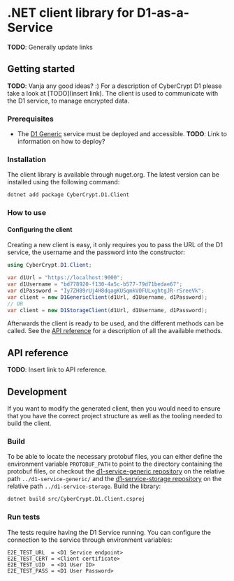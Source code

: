 # .NET client library for D1-as-a-Service

**TODO**: Generally update links

## Getting started

**TODO**: Vanja any good ideas? :)
For a description of CyberCrypt D1 please take a look at [TODO](insert link).
The client is used to communicate with the D1 service, to manage encrypted data.

### Prerequisites

- The [D1 Generic](https://github.com/cybercryptio/d1-service-generic) service must be deployed and accessible. **TODO**: Link to information on how to deploy?

### Installation

The client library is available through nuget.org. The latest version can be installed using the following command:

```bash
dotnet add package CyberCrypt.D1.Client
```

### How to use

#### Configuring the client

Creating a new client is easy, it only requires you to pass the URL of the D1 service, the username and the password into the constructor:

```csharp
using CyberCrypt.D1.Client;

var d1Url = "https://localhost:9000";
var d1Username = "bd778920-f130-4a5c-b577-79d71bedae67";
var d1Password = "Iy7ZH89rUj4H8dqagKUSqmkVOFULxghtgJR-rSreeVk";
var client = new D1GenericClient(d1Url, d1Username, d1Password);
// OR
var client = new D1StorageClient(d1Url, d1Username, d1Password);
```

Afterwards the client is ready to be used, and the different methods can be called. See the [API reference](#api-reference) for a description of all the available methods.

## API reference

**TODO**: Insert link to API reference.

## Development

If you want to modify the generated client, then you would need to ensure that you have the correct project structure as well as the tooling needed to build the client.

### Build

To be able to locate the necessary protobuf files, you can either define the environment variable `PROTOBUF_PATH` to point to the directory containing the protobuf files, or checkout the [d1-service-generic repository](https://github.com/cybercryptio/d1-service-generic) on the relative path `../d1-service-generic/` and the [d1-service-storage repository](https://github.com/cybercryptio/d1-service-storage) on the relative path `../d1-service-storage`.
Build the library:

```bash
dotnet build src/CyberCrypt.D1.Client.csproj
```

### Run tests

The tests require having the D1 Service running. You can configure the connection to the service through environment variables:

```text
E2E_TEST_URL  = <D1 Service endpoint>
E2E_TEST_CERT = <Client certificate>
E2E_TEST_UID  = <D1 User ID>
E2E_TEST_PASS = <D1 User Password>
```
